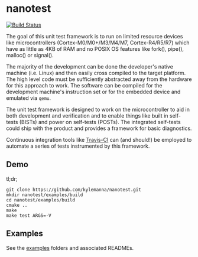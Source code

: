 # nanotest

[![Build Status](https://travis-ci.org/kylemanna/nanotest.svg)](https://travis-ci.org/kylemanna/nanotest)

The goal of this unit test framework is to run on limited resource devices like microcontrollers (Cortex-M0/M0+/M3/M4/M7, Cortex-R4/R5/R7) which have as little as 4KB of RAM and no POSIX OS features like fork(), pipe(), malloc() or signal().

The majority of the development can be done the developer's native machine (i.e. Linux) and then easily cross compiled to the target platform.  The high level code must be sufficiently abstracted away from the hardware for this approach to work.  The software can be compiled for the development machine's instruction set or for the embedded device and emulated via `qemu`.

The unit test framework is designed to work on the microcontroller to aid in both development and verification and to enable things like built in self-tests (BISTs) and power on self-tests (POSTs).  The integrated self-tests could ship with the product and provides a framework for basic diagnostics.


Continuous integration tools like [Travis-CI](https://travis-ci.org/kylemanna/nanotest) can (and should!) be employed to automate a series of tests instrumented by this framework.

## Demo

tl;dr;

    git clone https://github.com/kylemanna/nanotest.git
    mkdir nanotest/examples/build
    cd nanotest/examples/build
    cmake ..
    make
    make test ARGS=-V

## Examples

See the [examples](examples) folders and associated READMEs.
